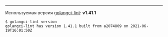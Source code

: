 
---
Используемая версия [golangci-lint](https://golangci-lint.run/usage/install/#other-ci): <b>v1.41.1</b>
```
$ golangci-lint version
golangci-lint has version 1.41.1 built from a2074809 on 2021-06-19T16:01:50Z
```
